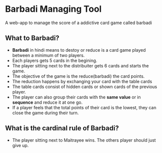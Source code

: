 # Barbadi Managing Tool

A web-app to manage the score of a addictive card game called barbadi

## What to Barbadi?

- **Barbadi** in hindi means to destoy or reduce is a card game played between a minimum of two players.
- Each players gets 5 cards in the begining.
- The player sitting next to the distribuiter gets 6 cards and starts the game.
- The objective of the game is the reduce(barbadi) the card points.
- The reduction happens by exchanging your card with the table cards
- The table cards consist of hidden cards or shown cards of the previous player.
- The player can also group their cards with the **same value** or in **sequence** and reduce it at one go.
- If a player feels that the total points of their card is the lowest, they can close the game during their turn.

## What is the cardinal rule of Barbadi?
- The player sitting next to Maitrayee wins. The others player should just give up.
